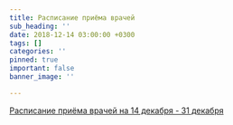 ```yaml
---
title: Расписание приёма врачей
sub_heading: ''
date: 2018-12-14 03:00:00 +0300
tags: []
categories: ''
pinned: true
important: false
banner_image: ''

---
```

[Расписание приёма врачей на 14 декабря - 31 декабря](/uploads/FilePath_200.pdf "Расписание приёма врачей на 14 декабря - 31 декабря")